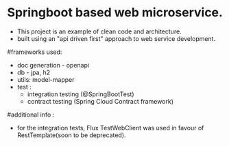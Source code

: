 # Springboot based web microservice.
 - This project is an example of clean code and architecture.
 - built using an "api driven first" approach to web service development.
  
#frameworks used:
- doc generation - openapi
- db - jpa, h2 
- utils: model-mapper
- test :
  - integration testing (@SpringBootTest) 
  - contract testing (Spring Cloud Contract framework)
  

#additional info :
 - for the integration tests, Flux TestWebClient was used in favour of RestTemplate(soon to be deprecated).